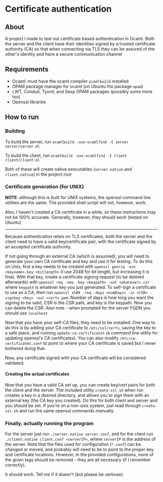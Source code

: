 # Certificate authentication

## About

A project I made to test out certificate based authentication in Ocaml. Both the server and the client have their identities signed by a trusted certificate authority (CA) so that when connecting via TLS they can be assured of the other's identity and have a secure communication channel

## Requirements

 - Ocaml: must have the ocaml compiler ```ocamlbuild``` installed
 - OPAM package manager for ocaml (on Ubuntu the package ```opam```)
 - LWT, Conduit, Tyxml, and Sexp OPAM packages (possibly some more too)
 - Openssl libraries

## How to run

### Building

To build the server, run ```ocamlbuild -use-ocamlfind -I server server/server.ml```

To build the client, run ```ocamlbuild -use-ocamlfind -I client client/client.ml```

Both of these will create native executables (```server.native``` and ```client.native```) in the project root

### Certificate generation (for UNIX)

**NOTE**: although this is built for UNIX systems, the openssl command line utilities are the same. The provided shell script will not, however, work.

Also, I haven't created a CA certificate in a while, so these instructions may not be 100% accurate. Generally, however, they should work (tested on Ubuntu)

------------------

Because authentication relies on TLS certificates, both the server and the client need to have a valid key/certificate pair, with the certificate signed by an accepted certificate authority.

If not going through an external CA (which is assumed), you will need to generate your own CA certificate and key and use it for testing.  To do this on Unix, first a key needs to be created with ```openssl genrsa -out <keyname>.key <bitlength>``` (I use 2048 for bit length, but increasing it is fine). With that key, create a certificate signing request (to be deleted afterwards) with ```openssl req -new -key <keypath> -out <whatever>.csr``` where ```keypath``` is whatever key you just generated. To self-sign a certificate to use as a CA, then run ```openssl x509 -req -days <numDays> -in <CSR> -signkey <key> -out <cert>.pem```.  Number of days is how long you want the signing to be valid, CSR is the CSR path, and key is the keypath. Now you can delete the CSR. Also note - when prompted for the server FQDN you should use ```localhost```

Now that you have your self-CA files, they need to be installed. One way to do this is by adding your CA certificate to ```/etc/ssl/certs```, saving the key to a safe place, and running ```update-ca-certificates``` (a command line utility for updating openssl's CA certificates). You can also modify ```/etc/ca-certificates.conf``` to point to where your CA certificate is saved but I never bothered doing that.

Now, any certificate signed with your CA certificate will be considered validated.

#### Creating the actual certificates

Now that you have a valid CA set up, you can create key/cert pairs for both the client and the server. The included utility ```create-ssl.sh``` when run creates a key in a desired directory, and allows you to sign them with an external key (the CA key you created). Do this for both client and server and you should be set. If you're on a non-unix system, just read through ```create-ssl.sh``` and run the same openssl commands manually

### Finally, actually running the program

For the server just run ```./server.native server.conf```, and for the client run ```./client.native client.conf <serverIP>```, where ```serverIP``` is the address of the server.  Note that the files used for configuration (```*.conf```) can be changed or moved, and probably will need to be to point to the proper key and certificate locations. However, in the provided configurations, none of the given tags should be removed - they are all necessary (if I remember correctly).

It should work. Tell me if it doesn't (but please be verbose).

